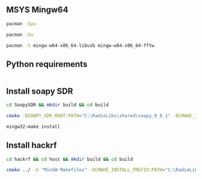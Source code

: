## MSYS Mingw64

```sh
pacman -Syu
```

```sh
pacman -Su
```

```sh
pacman -S mingw-w64-x86_64-libusb mingw-w64-x86_64-fftw
```

## Python requirements

```

```

## Install soapy SDR

```sh
cd SoapySDR && mkdir build && cd build
```

```sh
cmake -DSOAPY_SDR_ROOT:PATH="C:\RadioLibs\shared\soapy_0_8_1" -DCMAKE_INSTALL_PREFIX:PATH="C:\RadioLibs\shared\soapy_0_8_1" ../ -G "MinGW Makefiles" -DCMAKE_POLICY_VERSION_MINIMUM="3.5"
```

```sh
mingw32-make install
```

## Install hackrf 

```sh
cd hackrf && cd host && mkdir build && cd build
```

```sh
cmake ../ -G "MinGW Makefiles" -DCMAKE_INSTALL_PREFIX:PATH="C:\RadioLibs\shared\hackrf" -DCMAKE_POLICY_VERSION_MINIMUM="3.5"
```